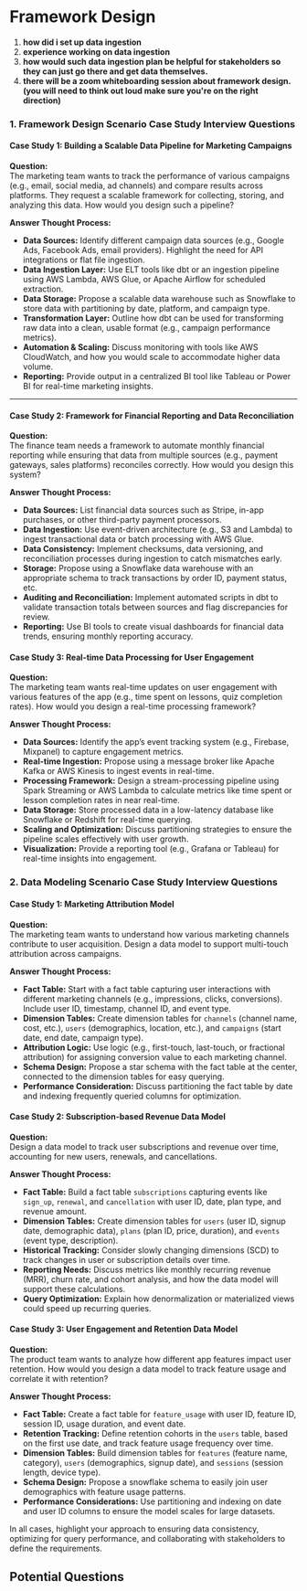 # Framework Design

1. **how did i set up data ingestion**
2. **experience working on data ingestion**
3. **how would such data ingestion plan be helpful for stakeholders so they can just go there and get data themselves.**
4. **there will be a zoom whiteboarding session about framework design. (you will need to think out loud make sure you're on the right direction)**

### 1. **Framework Design Scenario Case Study Interview Questions**

#### **Case Study 1: Building a Scalable Data Pipeline for Marketing Campaigns**
**Question:**  
The marketing team wants to track the performance of various campaigns (e.g., email, social media, ad channels) and compare results across platforms. They request a scalable framework for collecting, storing, and analyzing this data. How would you design such a pipeline?

**Answer Thought Process:**
- **Data Sources:** Identify different campaign data sources (e.g., Google Ads, Facebook Ads, email providers). Highlight the need for API integrations or flat file ingestion.
- **Data Ingestion Layer:** Use ELT tools like dbt or an ingestion pipeline using AWS Lambda, AWS Glue, or Apache Airflow for scheduled extraction.
- **Data Storage:** Propose a scalable data warehouse such as Snowflake to store data with partitioning by date, platform, and campaign type.
- **Transformation Layer:** Outline how dbt can be used for transforming raw data into a clean, usable format (e.g., campaign performance metrics).
- **Automation & Scaling:** Discuss monitoring with tools like AWS CloudWatch, and how you would scale to accommodate higher data volume.
- **Reporting:** Provide output in a centralized BI tool like Tableau or Power BI for real-time marketing insights.

****
#### **Case Study 2: Framework for Financial Reporting and Data Reconciliation**
**Question:**  
The finance team needs a framework to automate monthly financial reporting while ensuring that data from multiple sources (e.g., payment gateways, sales platforms) reconciles correctly. How would you design this system?

**Answer Thought Process:**
- **Data Sources:** List financial data sources such as Stripe, in-app purchases, or other third-party payment processors.
- **Data Ingestion:** Use event-driven architecture (e.g., S3 and Lambda) to ingest transactional data or batch processing with AWS Glue.
- **Data Consistency:** Implement checksums, data versioning, and reconciliation processes during ingestion to catch mismatches early.
- **Storage:** Propose using a Snowflake data warehouse with an appropriate schema to track transactions by order ID, payment status, etc.
- **Auditing and Reconciliation:** Implement automated scripts in dbt to validate transaction totals between sources and flag discrepancies for review.
- **Reporting:** Use BI tools to create visual dashboards for financial data trends, ensuring monthly reporting accuracy.

#### **Case Study 3: Real-time Data Processing for User Engagement**
**Question:**  
The marketing team wants real-time updates on user engagement with various features of the app (e.g., time spent on lessons, quiz completion rates). How would you design a real-time processing framework?

**Answer Thought Process:**
- **Data Sources:** Identify the app’s event tracking system (e.g., Firebase, Mixpanel) to capture engagement metrics.
- **Real-time Ingestion:** Propose using a message broker like Apache Kafka or AWS Kinesis to ingest events in real-time.
- **Processing Framework:** Design a stream-processing pipeline using Spark Streaming or AWS Lambda to calculate metrics like time spent or lesson completion rates in near real-time.
- **Data Storage:** Store processed data in a low-latency database like Snowflake or Redshift for real-time querying.
- **Scaling and Optimization:** Discuss partitioning strategies to ensure the pipeline scales effectively with user growth.
- **Visualization:** Provide a reporting tool (e.g., Grafana or Tableau) for real-time insights into engagement.

### 2. **Data Modeling Scenario Case Study Interview Questions**

#### **Case Study 1: Marketing Attribution Model**
**Question:**  
The marketing team wants to understand how various marketing channels contribute to user acquisition. Design a data model to support multi-touch attribution across campaigns.

**Answer Thought Process:**
- **Fact Table:** Start with a fact table capturing user interactions with different marketing channels (e.g., impressions, clicks, conversions). Include user ID, timestamp, channel ID, and event type.
- **Dimension Tables:** Create dimension tables for `channels` (channel name, cost, etc.), `users` (demographics, location, etc.), and `campaigns` (start date, end date, campaign type).
- **Attribution Logic:** Use logic (e.g., first-touch, last-touch, or fractional attribution) for assigning conversion value to each marketing channel.
- **Schema Design:** Propose a star schema with the fact table at the center, connected to the dimension tables for easy querying.
- **Performance Consideration:** Discuss partitioning the fact table by date and indexing frequently queried columns for optimization.

#### **Case Study 2: Subscription-based Revenue Data Model**
**Question:**  
Design a data model to track user subscriptions and revenue over time, accounting for new users, renewals, and cancellations.

**Answer Thought Process:**
- **Fact Table:** Build a fact table `subscriptions` capturing events like `sign_up`, `renewal`, and `cancellation` with user ID, date, plan type, and revenue amount.
- **Dimension Tables:** Create dimension tables for `users` (user ID, signup date, demographic data), `plans` (plan ID, price, duration), and `events` (event type, description).
- **Historical Tracking:** Consider slowly changing dimensions (SCD) to track changes in user or subscription details over time.
- **Reporting Needs:** Discuss metrics like monthly recurring revenue (MRR), churn rate, and cohort analysis, and how the data model will support these calculations.
- **Query Optimization:** Explain how denormalization or materialized views could speed up recurring queries.

#### **Case Study 3: User Engagement and Retention Data Model**
**Question:**  
The product team wants to analyze how different app features impact user retention. How would you design a data model to track feature usage and correlate it with retention?

**Answer Thought Process:**
- **Fact Table:** Create a fact table for `feature_usage` with user ID, feature ID, session ID, usage duration, and event date.
- **Retention Tracking:** Define retention cohorts in the `users` table, based on the first use date, and track feature usage frequency over time.
- **Dimension Tables:** Build dimension tables for `features` (feature name, category), `users` (demographics, signup date), and `sessions` (session length, device type).
- **Schema Design:** Propose a snowflake schema to easily join user demographics with feature usage patterns.
- **Performance Considerations:** Use partitioning and indexing on date and user ID columns to ensure the model scales for large datasets.

In all cases, highlight your approach to ensuring data consistency, optimizing for query performance, and collaborating with stakeholders to define the requirements.
## Potential Questions































